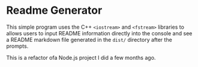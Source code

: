 # Readme Generator

This simple program uses the C++ `<iostream>` and `<fstream>` libraries to allows users to input README information directly into the console and see a README markdown file generated in the `dist/` directory after the prompts.

This is a refactor ofa Node.js project I did a few months ago.